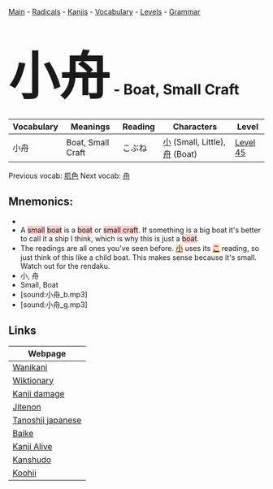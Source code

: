 <style> bigfont {font-size: 100px}</style>
[Main](../README.md) -
[Radicals](../radicals.md) -
[Kanjis](../kanjis.md) -
[Vocabulary](../vocabulary.md) -
[Levels](../levels.md) -
[Grammar](../grammar.md)
# <bigfont> 小舟</bigfont> - Boat, Small Craft 

| Vocabulary | Meanings | Reading | Characters | Level |
| --- | --- | --- | --- | --- |
| 小舟 | Boat, Small Craft | こぶね |  [小](../kanjis/小.md) (Small, Little), [舟](../kanjis/舟.md) (Boat) | [Level 45](../levels/wk_level45.md) |

Previous vocab: [肌色](肌色.md) Next vocab: [舟](舟.md) 

## Mnemonics:

* 
* A <span style="background-color:#ffcccb"> small</span> <span style="background-color:#ffcccb"> boat</span> is a <span style="background-color:#ffcccb"> boat</span> or <span style="background-color:#ffcccb"> small craft</span>. If something is a big boat it's better to call it a ship I think, which is why this is just a <span style="background-color:#ffcccb"> boat</span>.
* The readings are all ones you've seen before. <span style="background-color:#fed8b1"> [小](https://jisho.org/search/小)</span> uses its <span style="background-color:#fed8b1"> [こ](https://jisho.org/search/こ)</span> reading, so just think of this like a child boat. This makes sense because it's small. Watch out for the rendaku. 
* 小, 舟
* Small, Boat
* [sound:小舟_b.mp3]
* [sound:小舟_g.mp3]


## Links 

| Webpage |
| --- |
| [Wanikani          ](https://www.wanikani.com/kanji/小舟) |
| [Wiktionary        ](https://en.wiktionary.org/wiki/小舟) |
| [Kanji damage      ](http://www.kanjidamage.com/kanji/search?utf8=✓&q=小舟) |
| [Jitenon           ](https://jitenon.com/kanji/小舟) |
| [Tanoshii japanese ](https://www.tanoshiijapanese.com/dictionary/kanji.cfm?k=小舟) |
| [Baike             ](https://baike.baidu.com/item/小舟) |
| [Kanji Alive       ](https://app.kanjialive.com/小舟) |
| [Kanshudo          ](https://www.kanshudo.com/searchmn?q=小舟) |
| [Koohii            ](https://kanji.koohii.com/study/kanji/小舟) |
